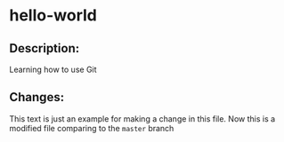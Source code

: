 # hello-world
## Description:
Learning how to use Git
## Changes:
This text is just an example for making a change in this file. Now this is a modified file comparing to the `master` branch
